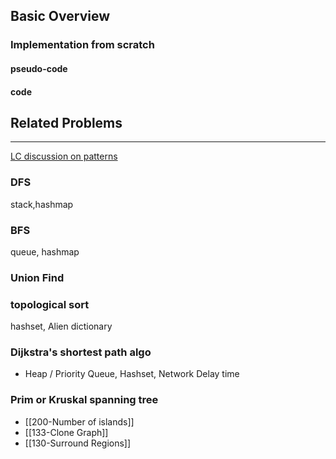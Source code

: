 ## Basic Overview

### Implementation from scratch
#### pseudo-code

#### code

## Related Problems
---
[LC discussion on patterns](https://leetcode.com/discuss/study-guide/655708/Graph-For-Beginners-Problems-or-Pattern-or-Sample-Solutions)

### DFS
stack,hashmap
### BFS
queue, hashmap

### Union Find
### topological sort
hashset, Alien dictionary

### Dijkstra's shortest path algo
- Heap / Priority Queue, Hashset, Network Delay time

### Prim or Kruskal spanning tree


- [[200-Number of islands]]
- [[133-Clone Graph]]
- [[130-Surround Regions]]

